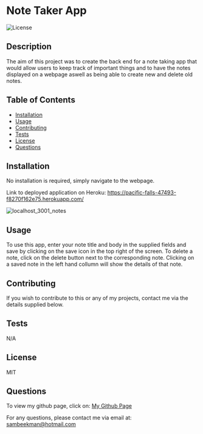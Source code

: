 # Note Taker App

![License](https://img.shields.io/badge/License-MIT-blue)


## Description

The aim of this project was to create the back end for a note taking app that would allow users to keep track of important things and to have the notes displayed on a webpage aswell as being able to create new and delete old notes.


## Table of Contents
- [Installation](#Installation)
- [Usage](#Usage)
- [Contributing](#Contributing)
- [Tests](#Tests)
- [License](#License)
- [Questions](#Questions)


## Installation

No installation is required, simply navigate to the webpage.

Link to deployed application on Heroku: https://pacific-falls-47493-f8270f162e75.herokuapp.com/

![localhost_3001_notes](https://github.com/SamBeekman/Note-Taker-App/assets/131665093/e8dd0227-a46a-470c-9e4c-444c6dc25ff8)

## Usage

To use this app, enter your note title and body in the supplied fields and save by clicking on the save icon in the top right of the screen. To delete a note, click on the delete button next to the corresponding note. Clicking on a saved note in the left hand collumn will show the details of that note.


## Contributing

If you wish to contribute to this or any of my projects, contact me via the details supplied below.


## Tests

N/A


## License

MIT


## Questions

To view my github page, click on: [My Github Page](https://www.github.com/SamBeekman)

For any questions, please contact me via email at: sambeekman@hotmail.com
